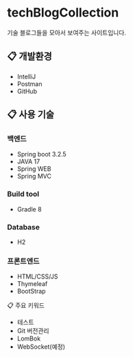 # techBlogCollection
기술 블로그들을 모아서 보여주는 사이트입니다.

## 📋 개발환경
- IntelliJ
- Postman
- GitHub

## 📋 사용 기술
### 백엔드
- Spring boot 3.2.5
- JAVA 17
- Spring WEB
- Spring MVC

### Build tool
- Gradle 8

### Database
- H2

### 프론트엔드
- HTML/CSS/JS
- Thymeleaf
- BootStrap

📋 주요 키워드
- 테스트
- Git 버전관리
- LomBok
- WebSocket(예정)